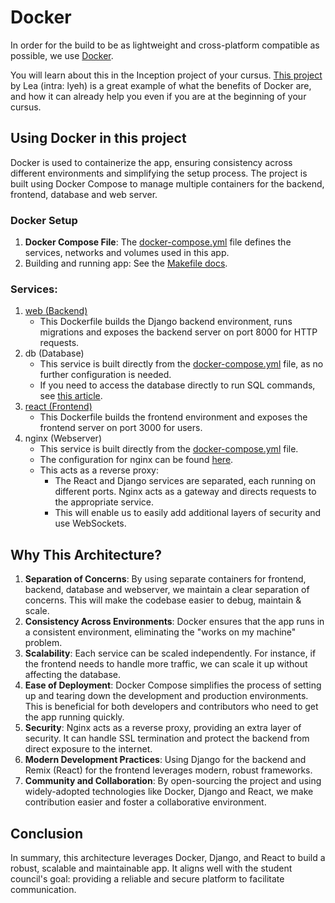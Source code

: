 # Docker

In order for the build to be as lightweight and cross-platform compatible as possible, we use [Docker](https://docs.docker.com/get-started/overview/).

You will learn about this in the Inception project of your cursus. [This project](https://github.com/LeaYeh/42-Docker-DevEnv) by Lea (intra: lyeh)
is a great example of what the benefits of Docker are, and how it can already help you even if you are at the beginning of your cursus.

## Using Docker in this project

Docker is used to containerize the app, ensuring consistency across different environments and simplifying the setup process. The project is built using Docker Compose to manage multiple containers for the backend, frontend, database and web server.

### Docker Setup

1. **Docker Compose File**: The [docker-compose.yml](docker-compose.yml) file defines the services, networks and volumes used in this app.
2. Building and running app: See the [Makefile docs](.github/docs/MAKEFILE.md).

### Services:

1. [web (Backend)](app/Dockerfile)
    * This Dockerfile builds the Django backend environment, runs migrations and exposes the backend server on port 8000 for HTTP requests.
2. db (Database)
    * This service is built directly from the [docker-compose.yml](docker-compose.yml) file, as no further configuration is needed.
    * If you need to access the database directly to run SQL commands, see [this article](https://startup-house.com/glossary/docker-exec).
3. [react (Frontend)](app/front/Dockerfile)
    * This Dockerfile builds the frontend environment and exposes the frontend server on port 3000 for users.
4. nginx (Webserver)
    * This service is built directly from the [docker-compose.yml](docker-compose.yml) file.
    * The configuration for nginx can be found [here](nginx.conf).
    * This acts as a reverse proxy:
        * The React and Django services are separated, each running on different ports. Nginx acts as a gateway and directs requests to the appropriate service.
        * This will enable us to easily add additional layers of security and use WebSockets.

## Why This Architecture?

1. **Separation of Concerns**: By using separate containers for frontend, backend, database and webserver, we maintain a clear separation of concerns. This will make the codebase easier to debug, maintain & scale.
2. **Consistency Across Environments**: Docker ensures that the app runs in a consistent environment, eliminating the "works on my machine" problem.
3. **Scalability**: Each service can be scaled independently. For instance, if the frontend needs to handle more traffic, we can scale it up without affecting the database.
4. **Ease of Deployment**: Docker Compose simplifies the process of setting up and tearing down the development and production environments. This is beneficial for both developers and contributors who need to get the app running quickly.
5. **Security**: Nginx acts as a reverse proxy, providing an extra layer of security. It can handle SSL termination and protect the backend from direct exposure to the internet.
6. **Modern Development Practices**: Using Django for the backend and Remix (React) for the frontend leverages modern, robust frameworks.
7. **Community and Collaboration**: By open-sourcing the project and using widely-adopted technologies like Docker, Django and React, we make contribution easier and foster a collaborative environment. 
 
## Conclusion

In summary, this architecture leverages Docker, Django, and React to build a robust, scalable and maintainable app. It aligns well with the student council's goal: providing a reliable and secure platform to facilitate communication.  
